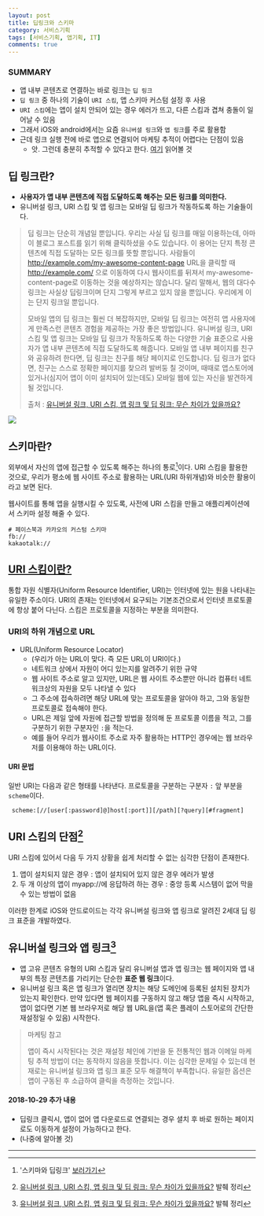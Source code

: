```yaml
---
layout: post
title: 딥링크와 스키마
category: 서비스기획
tags: [서비스기획, 앱기획, IT]
comments: true
---
```


### SUMMARY 

- 앱 내부 콘텐츠로 연결하는 바로 링크는 `딥 링크`
- `딥 링크` 중 하나의 기술이 `URI 스킴`, 앱 스키마 커스텀 설정 후 사용
- `URI 스킴`에는 앱이 설치 안되어 있는 경우 에러가 뜨고, 다른 스킴과 겹쳐 충돌이 일어날 수 있음
- 그래서 iOS와 android에서는 요즘 `유니버셜 링크`와 `앱 링크`를 주로 활용함 
- 근데 링크 실행 전에 바로 앱으로 연결되어 마케팅 추적이 어렵다는 단점이 있음
    - 앗. 그런데 충분히 추적할 수 있다고 한다. [여기](http://www.wisetracker.co.kr/비개발자를-위한-유니버셜-링크-핵심-개념/) 읽어볼 것

## 딥 링크란?

- **사용자가 앱 내부 콘텐츠에 직접 도달하도록 해주는 모든 링크를 의미한다.**
- 유니버설 링크, URI 스킴 및 앱 링크는 모바일 딥 링크가 작동하도록 하는 기술들이다.
  
>딥 링크는 단순히 개념일 뿐입니다. 우리는 사실 딥 링크를 매일 이용하는데, 아마 이 블로그 포스트를 읽기 위해 클릭하셨을 수도 있습니다. 이 용어는 단지 특정 콘텐츠에 직접 도달하는 모든 링크를 뜻할 뿐입니다. 사람들이 http://example.com/my-awesome-content-page URL을 클릭할 때 http://example.com/ 으로 이동하여 다시 웹사이트를 뒤져서 my-awesome-content-page로 이동하는 것을 예상하지는 않습니다. 달리 말해서, 웹의 대다수 링크는 사실상 딥링크이며 단지 그렇게 부르고 있지 않을 뿐입니다. 우리에게 이는 단지 링크일 뿐입니다.
> 
>모바일 앱의 딥 링크는 훨씬 더 복잡하지만, 모바일 딥 링크는 여전히 앱 사용자에게 만족스런 콘텐츠 경험을 제공하는 가장 좋은 방법입니다. 유니버설 링크, URI 스킴 및 앱 링크는 모바일 딥 링크가 작동하도록 하는 다양한 기술 표준으로 사용자가 앱 내부 콘텐츠에 직접 도달하도록 해줍니다. 모바일 앱 내부 페이지를 친구와 공유하려 한다면, 딥 링크는 친구를 해당 페이지로 인도합니다. 딥 링크가 없다면, 친구는 스스로 정확한 페이지를 찾으려 발버둥 칠 것이며, 때때로 앱스토어에 있거나(심지어 앱이 이미 설치되어 있는데도) 모바일 웹에 있는 자신을 발견하게 될 것입니다.
>
> 출처 : [유니버설 링크, URI 스킴, 앱 링크 및 딥 링크: 무슨 차이가 있을까요?](https://blog.branch.io/ko/%EC%9C%A0%EB%8B%88%EB%B2%84%EC%84%A4-%EB%A7%81%ED%81%AC-uri-%EC%8A%A4%ED%82%B4-%EC%95%B1-%EB%A7%81%ED%81%AC-%EB%B0%8F-%EB%94%A5-%EB%A7%81%ED%81%AC-%EB%AC%B4%EC%8A%A8-%EC%B0%A8%EC%9D%B4%EA%B0%80/)

![](https://t1.daumcdn.net/cfile/tistory/23576636594B653B08)

## 스키마란?
외부에서 자신의 앱에 접근할 수 있도록 해주는 하나의 통로[^1]이다. URI 스킴을 활용한 것으로, 우리가 평소에 웹 사이트 주소로 활용하는 URL(URI 하위개념)와 비슷한 활용이라고 보면 된다. 

[^1]: '스키마와 딥링크' [보러가기](http://hkn10004.tistory.com/42)

웹사이트를 통해 앱을 실행시킬 수 있도록, 사전에 URI 스킴을 만들고 애플리케이션에서 스키마 설정 해줄 수 있다. 

```
# 페이스북과 카카오의 커스텀 스키마
fb://
kakaotalk://
```

## [URI 스킴이란?](https://ko.wikipedia.org/wiki/%ED%86%B5%ED%95%A9_%EC%9E%90%EC%9B%90_%EC%8B%9D%EB%B3%84%EC%9E%90)

통합 자원 식별자(Uniform Resource Identifier, URI)는 인터넷에 있는 원을 나타내는 유일한 주소이다. URI의 존재는 인터넷에서 요구되는 기본조건으로서 인터넷 프로토콜에 항상 붙어 다닌다. 스킴은 프로토콜을 지정하는 부분을 의미한다.


### URI의 하위 개념으로 URL

- URL(Uniform Resource Locator)
    - (우리가 아는 URL이 맞다. 즉 모든 URL이 URI이다.)
    - 네트워크 상에서 자원이 어디 있는지를 알려주기 위한 규약
    - 웹 사이트 주소로 알고 있지만, URL은 웹 사이트 주소뿐만 아니라 컴퓨터 네트워크상의 자원을 모두 나타낼 수 있다
    - 그 주소에 접속하려면 해당 URL에 맞는 프로토콜을 알아야 하고, 그와 동일한 프로토콜로 접속해야 한다. 
    - URL은 제일 앞에 자원에 접근할 방법을 정의해 둔 프로토콜 이름을 적고, 그를 구분하기 위한 구분자인 `:`을 적는다.
    - 예를 들어 우리가 웹사이트 주소로 자주 활용하는 HTTP인 경우에는 웹 브라우저를 이용해야 하는 URL이다.


#### URI 문법

일반 URI는 다음과 같은 형태를 나타낸다. 프로토콜을 구분하는 구분자 `:` 앞 부분을 `scheme`이다. 

```
 scheme:[//[user[:password]@]host[:port]][/path][?query][#fragment]
```



## URI 스킴의 단점[^2]

URI 스킴에 있어서 다음 두 가지 상황을 쉽게 처리할 수 없는 심각한 단점이 존재한다.

1. 앱이 설치되지 않은 경우 : 앱이 설치되어 있지 않은 경우 에러가 발생
2. 두 개 이상의 앱이 myapp://에 응답하려 하는 경우 : 중앙 등록 시스템이 없어 막을 수 있는 방법이 없음

이러한 한계로 iOS와 안드로이드는 각각 유니버설 링크와 앱 링크로 알려진 2세대 딥 링크 표준을 개발하였다.

## 유니버설 링크와 앱 링크[^2]

- 앱 고유 콘텐츠 유형의 URI 스킴과 달리 유니버설 앱과 앱 링크는 웹 페이지와 앱 내부의 특정 콘텐츠를 가리키는 단순한 **표준 웹 링크**이다.
- 유니버설 링크 혹은 앱 링크가 열리면 장치는 해당 도메인에 등록된 설치된 장치가 있는지 확인한다. 만약 있다면 웹 페이지를 구동하지 않고 해당 앱을 즉시 시작하고, 앱이 없다면 기본 웹 브라우저로 해당 웹 URL을(앱 혹은 플레이 스토어로의 간단한 재설정일 수 있음) 시작한다.

> 마케팅 참고
> 
> 앱이 즉시 시작된다는 것은 재설정 체인에 기반을 둔 전통적인 웹과 이메일 마케팅 추적 방법이 더는 동작하지 않음을 뜻합니다. 이는 심각한 문제일 수 있는데 현재로는 유니버설 링크와 앱 링크 표준 모두 해결책이 부족합니다. 유일한 옵션은 앱이 구동된 후 소급하여 클릭을 측정하는 것입니다.

[^2]: [유니버설 링크, URI 스킴, 앱 링크 및 딥 링크: 무슨 차이가 있을까요?](https://blog.branch.io/ko/%EC%9C%A0%EB%8B%88%EB%B2%84%EC%84%A4-%EB%A7%81%ED%81%AC-uri-%EC%8A%A4%ED%82%B4-%EC%95%B1-%EB%A7%81%ED%81%AC-%EB%B0%8F-%EB%94%A5-%EB%A7%81%ED%81%AC-%EB%AC%B4%EC%8A%A8-%EC%B0%A8%EC%9D%B4%EA%B0%80/) 발췌 정리


#### 2018-10-29 추가 내용
- 딥링크 클릭시, 앱이 없어 앱 다운로드로 연결되는 경우 셜치 후 바로 원하는 페이지로도 이동하게 설정이 가능하다고 한다. 
- (나중에 알아볼 것)

----